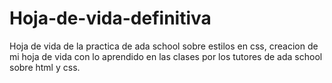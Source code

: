 # Hoja-de-vida-definitiva
Hoja de vida de la practica de ada school sobre estilos en css, creacion de mi hoja de vida con lo aprendido en las clases por los tutores de ada school sobre html y css.
